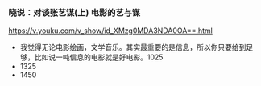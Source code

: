 ### 晓说：对谈张艺谋(上) 电影的艺与谋
https://v.youku.com/v_show/id_XMzg0MDA3NDA0OA==.html
- 我觉得无论电影绘画，文学音乐。其实最重要的是信息，所以你只要给到足够，比如说一吨信息的电影就是好电影。1025
- 1325
- 1450